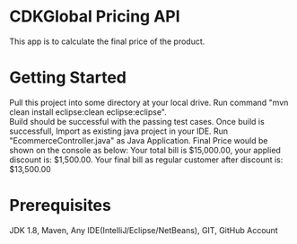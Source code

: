 # CDKGlobal Pricing API
 This app is to calculate the final price of the product.

# Getting Started
 Pull this project into some directory at your local drive.
 Run command "mvn clean install eclipse:clean eclipse:eclipse".  
 Build should be successful with the passing test cases.
 Once build is successfull, Import as existing java project in your IDE.
 Run "EcommerceController.java" as Java Application.
 Final Price would be shown on the console as below:
 Your total bill is $15,000.00, your applied discount is: $1,500.00. 
 Your final bill as regular customer after discount is: $13,500.00
			
# Prerequisites
 JDK 1.8,
 Maven,
 Any IDE(IntelliJ/Eclipse/NetBeans),
 GIT,
 GitHub Account





